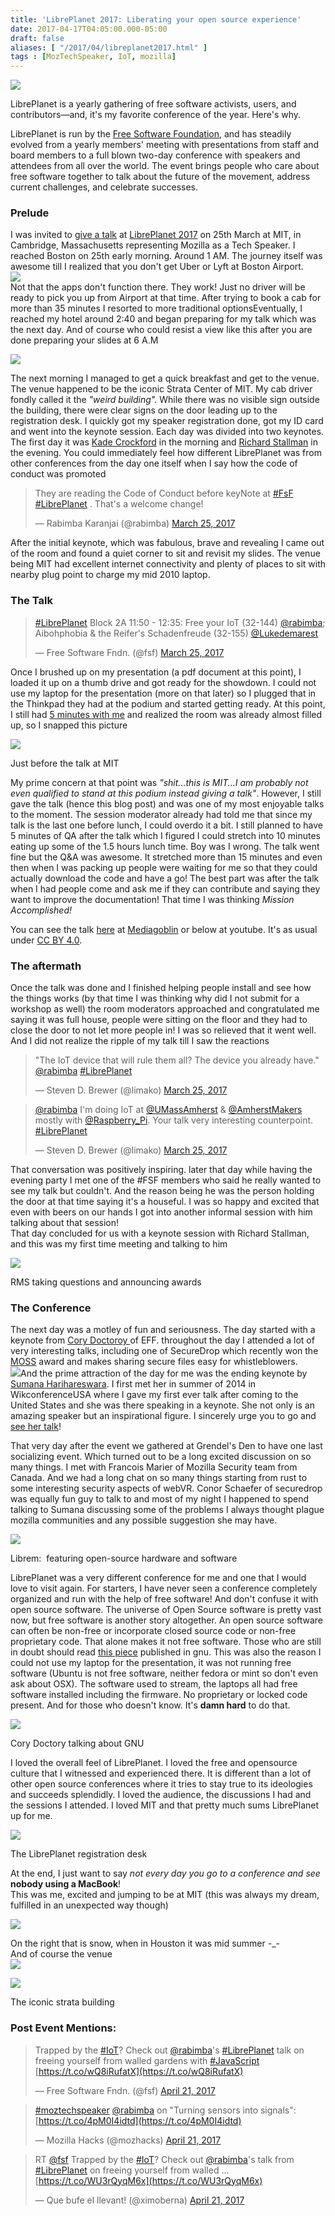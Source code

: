 ```yaml
---
title: 'LibrePlanet 2017: Liberating your open source experience'
date: 2017-04-17T04:05:00.000-05:00
draft: false
aliases: [ "/2017/04/libreplanet2017.html" ]
tags : [MozTechSpeaker, IoT, mozilla]
---
```


[![](https://libreplanet.org/2017/assets/img/site_logo_alternate.png)](https://libreplanet.org/2017/assets/img/site_logo_alternate.png)

  

LibrePlanet is a yearly gathering of free software activists, users, and contributors—and, it's my favorite conference of the year. Here's why.

  

LibrePlanet is run by the [Free Software Foundation](http://www.fsf.org/), and has steadily evolved from a yearly members' meeting with presentations from staff and board members to a full blown two-day conference with speakers and attendees from all over the world. The event brings people who care about free software together to talk about the future of the movement, address current challenges, and celebrate successes.  

### Prelude

I was invited to [give a talk](https://libreplanet.org/2017/program/speakers.html#karanjai) at [LibrePlanet 2017](https://libreplanet.org/2017/) on 25th March at MIT, in Cambridge, Massachusetts representing Mozilla as a Tech Speaker. I reached Boston on 25th early morning. Around 1 AM. The journey itself was awesome till I realized that you don't get Uber or Lyft at Boston Airport.  
[![](https://2.bp.blogspot.com/-sG325EPgHXw/WPRrjL8bB2I/AAAAAAABTt0/UAgoNfG4rYcAu1xeaGSyHUlcU3ml_VeEwCK4B/s320/IMG_7477-Edit.jpg)](http://2.bp.blogspot.com/-sG325EPgHXw/WPRrjL8bB2I/AAAAAAABTt0/UAgoNfG4rYcAu1xeaGSyHUlcU3ml_VeEwCK4B/s1600/IMG_7477-Edit.jpg)  
Not that the apps don't function there. They work! Just no driver will be ready to pick you up from Airport at that time. After trying to book a cab for more than 35 minutes I resorted to more traditional optionsEventually, I reached my hotel around 2:40 and began preparing for my talk which was the next day. And of course who could resist a view like this after you are done preparing your slides at 6 A.M  

  

  

[![](https://2.bp.blogspot.com/-BeB4AccF0Y0/WPRsDy8wdnI/AAAAAAABTt8/ANEokGuJlEcl1-kfakLF3LvSoOCTWpyVQCK4B/s320/IMG_7591-Pano-Edit.jpg)](http://2.bp.blogspot.com/-BeB4AccF0Y0/WPRsDy8wdnI/AAAAAAABTt8/ANEokGuJlEcl1-kfakLF3LvSoOCTWpyVQCK4B/s1600/IMG_7591-Pano-Edit.jpg)  
  
The next morning I managed to get a quick breakfast and get to the venue. The venue happened to be the iconic Strata Center of MIT. My cab driver fondly called it the _"weird building"._ While there was no visible sign outside the building, there were clear signs on the door leading up to the registration desk. I quickly got my speaker registration done, got my ID card and went into the keynote session. Each day was divided into two keynotes. The first day it was [Kade Crockford](https://privacysos.org/blog) in the morning and [Richard Stallman](https://stallman.org/) in the evening. You could immediately feel how different LibrePlanet was from other conferences from the day one itself when I say how the code of conduct was promoted  
  

> They are reading the Code of Conduct before keyNote at [#FsF](https://twitter.com/hashtag/FsF?src=hash) [#LibrePlanet](https://twitter.com/hashtag/LibrePlanet?src=hash) . That's a welcome change!
> 
> — Rabimba Karanjai (@rabimba) [March 25, 2017](https://twitter.com/rabimba/status/845636188664934401)

  
After the initial keynote, which was fabulous, brave and revealing I came out of the room and found a quiet corner to sit and revisit my slides. The venue being MIT had excellent internet connectivity and plenty of places to sit with nearby plug point to charge my mid 2010 laptop.

### The Talk

> [#LibrePlanet](https://twitter.com/hashtag/LibrePlanet?src=hash) Block 2A 11:50 - 12:35: Free your IoT (32-144) [@rabimba](https://twitter.com/rabimba); Aibohphobia & the Reifer's Schadenfreude (32-155) [@Lukedemarest](https://twitter.com/Lukedemarest)
> 
> — Free Software Fndn. (@fsf) [March 25, 2017](https://twitter.com/fsf/status/845664478234587137)

Once I brushed up on my presentation (a pdf document at this point), I loaded it up on a thumb drive and got ready for the showdown. I could not use my laptop for the presentation (more on that later) so I plugged that in the Thinkpad they had at the podium and started getting ready. At this point, I still had [5 minutes with me](https://status.fsf.org/notice/211801) and realized the room was already almost filled up, so I snapped this picture

[![](https://4.bp.blogspot.com/-6lAgkQSfMSQ/WPRvpM5RRwI/AAAAAAABTuI/aZO3hJzps-89-lAbY0dsk5pBOYPohTWegCK4B/s640/IMG_20170325_115410.jpg)](http://4.bp.blogspot.com/-6lAgkQSfMSQ/WPRvpM5RRwI/AAAAAAABTuI/aZO3hJzps-89-lAbY0dsk5pBOYPohTWegCK4B/s1600/IMG_20170325_115410.jpg)

Just before the talk at MIT

My prime concern at that point was _"shit...this is MIT...I am probably not even qualified to stand at this podium instead giving a talk"_. However, I still gave the talk (hence this blog post) and was one of my most enjoyable talks to the moment. The session moderator already had told me that since my talk is the last one before lunch, I could overdo it a bit. I still planned to have 5 minutes of QA after the talk which I figured I could stretch into 10 minutes eating up some of the 1.5 hours lunch time. Boy was I wrong. The talk went fine but the Q&A was awesome. It stretched more than 15 minutes and even then when I was packing up people were waiting for me so that they could actually download the code and have a go! The best part was after the talk when I had people come and ask me if they can contribute and saying they want to improve the documentation! That time I was thinking _Mission Accomplished!_

You can see the talk [here](https://media.libreplanet.org/u/libreplanet/m/turning-sensors-into-signals-free-your-iot-from-walled-gardens-with-javascript/) at [Mediagoblin](https://media.libreplanet.org/u/libreplanet/m/turning-sensors-into-signals-free-your-iot-from-walled-gardens-with-javascript/) or below at youtube. It's as usual under [CC BY 4.0](https://creativecommons.org/licenses/by/4.0/).  
  

  

### The aftermath

Once the talk was done and I finished helping people install and see how the things works (by that time I was thinking why did I not submit for a workshop as well) the room moderators approached and congratulated me saying it was full house, people were sitting on the floor and they had to close the door to not let more people in! I was so relieved that it went well. And I did not realize the ripple of my talk till I saw the reactions

> "The IoT device that will rule them all? The device you already have." [@rabimba](https://twitter.com/rabimba) [#LibrePlanet](https://twitter.com/hashtag/LibrePlanet?src=hash)
> 
> — Steven D. Brewer (@limako) [March 25, 2017](https://twitter.com/limako/status/845667952842199040)

> [@rabimba](https://twitter.com/rabimba) I'm doing IoT at [@UMassAmherst](https://twitter.com/UMassAmherst) & [@AmherstMakers](https://twitter.com/AmherstMakers) mostly with [@Raspberry\_Pi](https://twitter.com/Raspberry_Pi). Your talk very interesting counterpoint. [#LibrePlanet](https://twitter.com/hashtag/LibrePlanet?src=hash)
> 
> — Steven D. Brewer (@limako) [March 25, 2017](https://twitter.com/limako/status/845690169269391360)

That conversation was positively inspiring. later that day while having the evening party I met one of the #FSF members who said he really wanted to see my talk but couldn't. And the reason being he was the person holding the door at that time saying it's a houseful. I was so happy and excited that even with beers on our hands I got into another informal session with him talking about that session!  
That day concluded for us with a keynote session with Richard Stallman, and this was my first time meeting and talking to him  

[![](https://1.bp.blogspot.com/-HtpSPcjGpBg/WPR5Kj9oLaI/AAAAAAABTuY/jBG-El4yfSskSxf4VWH-XL_fHv9LUYeqwCK4B/s400/IMG_20170325_174149.jpg)](http://1.bp.blogspot.com/-HtpSPcjGpBg/WPR5Kj9oLaI/AAAAAAABTuY/jBG-El4yfSskSxf4VWH-XL_fHv9LUYeqwCK4B/s1600/IMG_20170325_174149.jpg)

RMS taking questions and announcing awards

### The Conference

The next day was a motley of fun and seriousness. The day started with a keynote from [Cory Doctoroy ](http://craphound.com/)of EFF. throughout the day I attended a lot of very interesting talks, including one of SecureDrop which recently won the [MOSS](https://blog.mozilla.org/blog/2017/04/10/mozilla-awards-365000-to-open-source-projects-as-part-of-moss/) award and makes sharing secure files easy for whistleblowers.  
[![](https://2.bp.blogspot.com/-SR693u31xDI/WPR9hEin-9I/AAAAAAABTus/SCBuPJ5OsMUy94SyC9txq3PCDVMAi29GACK4B/s320/IMG_20170326_180036.jpg)](http://2.bp.blogspot.com/-SR693u31xDI/WPR9hEin-9I/AAAAAAABTus/SCBuPJ5OsMUy94SyC9txq3PCDVMAi29GACK4B/s1600/IMG_20170326_180036.jpg)And the prime attraction of the day for me was the ending keynote by [Sumana Harihareswara](https://www.harihareswara.net/ces.shtml). I first met her in summer of 2014 in WikconferenceUSA where I gave my first ever talk after coming to the United States and she was there speaking in a keynote. She not only is an amazing speaker but an inspirational figure. I sincerely urge you to go and [see her talk](https://media.libreplanet.org/u/libreplanet/m/lessons-myths-and-lenses-what-i-wish-i-d-known-in-1998/)!  
  
That very day after the event we gathered at Grendel's Den to have one last socializing event. Which turned out to be a long excited discussion on so many things. I met with Francois Marier of Mozilla Security team from Canada. And we had a long chat on so many things starting from rust to some interesting security aspects of webVR. Conor Schaefer of securedrop was equally fun guy to talk to and most of my night I happened to spend talking to Sumana discussing some of the problems I always thought plague mozilla communities and any possible suggestion she may have.  
  

[![](https://2.bp.blogspot.com/-RBYwI4_DczQ/WPSBXjrFyxI/AAAAAAABTu8/gaS9Pd4mY58fguxURBwKS-aJEabykdKhACK4B/s400/IMG_20170325_110348.jpg)](http://2.bp.blogspot.com/-RBYwI4_DczQ/WPSBXjrFyxI/AAAAAAABTu8/gaS9Pd4mY58fguxURBwKS-aJEabykdKhACK4B/s1600/IMG_20170325_110348.jpg)

Librem:  featuring open-source hardware and software

LibrePlanet was a very different conference for me and one that I would love to visit again. For starters, I have never seen a conference completely organized and run with the help of free software! And don't confuse it with open source software. The universe of Open Source software is pretty vast now, but free software is another story altogether. An open source software can often be non-free or incorporate closed source code or non-free proprietary code. That alone makes it not free software. Those who are still in doubt should read [this piece](https://www.gnu.org/philosophy/open-source-misses-the-point.html) published in gnu. This was also the reason I could not use my laptop for the presentation, it was not running free software (Ubuntu is not free software, neither fedora or mint so don't even ask about OSX). The software used to stream, the laptops all had free software installed including the firmware. No proprietary or locked code present. And for those who doesn't know. It's **damn hard** to do that.  

[![](https://3.bp.blogspot.com/-NlTwLaVEXps/WPSDi0619II/AAAAAAABTvI/gNS20RmkyzEeay-_K08bQy33byeuNxd8wCK4B/s400/IMG_7602-Edit.jpg)](http://3.bp.blogspot.com/-NlTwLaVEXps/WPSDi0619II/AAAAAAABTvI/gNS20RmkyzEeay-_K08bQy33byeuNxd8wCK4B/s1600/IMG_7602-Edit.jpg)

Cory Doctory talking about GNU

  

I loved the overall feel of LibrePlanet. I loved the free and opensource culture that I witnessed and experienced there. It is different than a lot of other open source conferences where it tries to stay true to its ideologies and succeeds splendidly. I loved the audience, the discussions I had and the sessions I attended. I loved MIT and that pretty much sums LibrePlanet up for me.  

[![](https://1.bp.blogspot.com/-q8rbpZSdNu0/WPSD1MT2XMI/AAAAAAABTvQ/RvFNfVjeLVsuw2ZQ92snqO_G6ygclwmcACK4B/s320/IMG_20170325_092154.jpg)](http://1.bp.blogspot.com/-q8rbpZSdNu0/WPSD1MT2XMI/AAAAAAABTvQ/RvFNfVjeLVsuw2ZQ92snqO_G6ygclwmcACK4B/s1600/IMG_20170325_092154.jpg)

The LibrePlanet registration desk

  

At the end, I just want to say _not every day you go to a conference and see_ **nobody using a MacBook**!  
This was me, excited and jumping to be at MIT (this was always my dream, fulfilled in an unexpected way though)  

[![](https://4.bp.blogspot.com/-brYyazkgvMI/WPSEFUZU5GI/AAAAAAABTvY/DfF9ZRYFe4QIwSa_E5RjP9scJM5ikdtKwCK4B/s640/IMG_20170325_162849.jpg)](http://4.bp.blogspot.com/-brYyazkgvMI/WPSEFUZU5GI/AAAAAAABTvY/DfF9ZRYFe4QIwSa_E5RjP9scJM5ikdtKwCK4B/s1600/IMG_20170325_162849.jpg)

On the right that is snow, when in Houston it was mid summer -\_-  
And of course the venue  
[![](https://3.bp.blogspot.com/-h1uKke5sb4U/WPSEQbFDWsI/AAAAAAABTvg/HQK6Lg0zxwk4Qq7qOnUobQo1opXBneJOQCK4B/s640/IMG_7564-Pano-Edit.jpg)](http://3.bp.blogspot.com/-h1uKke5sb4U/WPSEQbFDWsI/AAAAAAABTvg/HQK6Lg0zxwk4Qq7qOnUobQo1opXBneJOQCK4B/s1600/IMG_7564-Pano-Edit.jpg)

[![](https://4.bp.blogspot.com/-SbfhsTuj2s0/WPSE6rKDnlI/AAAAAAABTvs/yTBflXyfcHgJTxkhs-cePe8e36WLtNczACK4B/s640/IMG_7626.jpg)](http://4.bp.blogspot.com/-SbfhsTuj2s0/WPSE6rKDnlI/AAAAAAABTvs/yTBflXyfcHgJTxkhs-cePe8e36WLtNczACK4B/s1600/IMG_7626.jpg)

The iconic strata building  

### Post Event Mentions:

> Trapped by the [#IoT](https://twitter.com/hashtag/IoT?src=hash)? Check out [@rabimba](https://twitter.com/rabimba)'s [#LibrePlanet](https://twitter.com/hashtag/LibrePlanet?src=hash) talk on freeing yourself from walled gardens with [#JavaScript](https://twitter.com/hashtag/JavaScript?src=hash) [https://t.co/wQ8iRufatX](https://t.co/wQ8iRufatX)
> 
> — Free Software Fndn. (@fsf) [April 21, 2017](https://twitter.com/fsf/status/855496001351712768)

> [#moztechspeaker](https://twitter.com/hashtag/moztechspeaker?src=hash) [@rabimba](https://twitter.com/rabimba) on "Turning sensors into signals": [https://t.co/4pM0I4idtd](https://t.co/4pM0I4idtd)
> 
> — Mozilla Hacks (@mozhacks) [April 21, 2017](https://twitter.com/mozhacks/status/855505359619842048)

> RT [@fsf](https://twitter.com/fsf) Trapped by the [#IoT](https://twitter.com/hashtag/IoT?src=hash)? Check out [@rabimba](https://twitter.com/rabimba)'s talk from [#LibrePlanet](https://twitter.com/hashtag/LibrePlanet?src=hash) on freeing yourself from walled … [https://t.co/WU3rQyqM6x](https://t.co/WU3rQyqM6x)
> 
> — Que bufe el llevant! (@ximoberna) [April 21, 2017](https://twitter.com/ximoberna/status/855498174982762497)